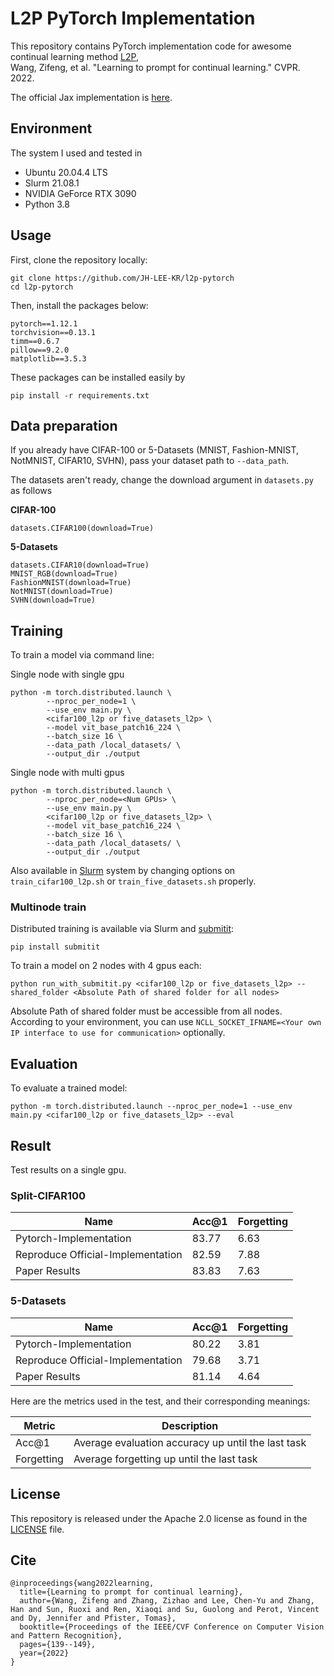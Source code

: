# L2P PyTorch Implementation

This repository contains PyTorch implementation code for awesome continual learning method <a href="https://openaccess.thecvf.com/content/CVPR2022/papers/Wang_Learning_To_Prompt_for_Continual_Learning_CVPR_2022_paper.pdf">L2P</a>, <br>
Wang, Zifeng, et al. "Learning to prompt for continual learning." CVPR. 2022.

The official Jax implementation is <a href="https://github.com/google-research/l2p">here</a>.

## Environment
The system I used and tested in
- Ubuntu 20.04.4 LTS
- Slurm 21.08.1
- NVIDIA GeForce RTX 3090
- Python 3.8

## Usage
First, clone the repository locally:
```
git clone https://github.com/JH-LEE-KR/l2p-pytorch
cd l2p-pytorch
```
Then, install the packages below:
```
pytorch==1.12.1
torchvision==0.13.1
timm==0.6.7
pillow==9.2.0
matplotlib==3.5.3
```
These packages can be installed easily by
```
pip install -r requirements.txt
```

## Data preparation
If you already have CIFAR-100 or 5-Datasets (MNIST, Fashion-MNIST, NotMNIST, CIFAR10, SVHN), pass your dataset path to  `--data_path`.


The datasets aren't ready, change the download argument in `datasets.py` as follows

**CIFAR-100**
```
datasets.CIFAR100(download=True)
```

**5-Datasets**
```
datasets.CIFAR10(download=True)
MNIST_RGB(download=True)
FashionMNIST(download=True)
NotMNIST(download=True)
SVHN(download=True)
```

## Training
To train a model via command line:

Single node with single gpu
```
python -m torch.distributed.launch \
        --nproc_per_node=1 \
        --use_env main.py \
        <cifar100_l2p or five_datasets_l2p> \
        --model vit_base_patch16_224 \
        --batch_size 16 \
        --data_path /local_datasets/ \
        --output_dir ./output
```

Single node with multi gpus
```
python -m torch.distributed.launch \
        --nproc_per_node=<Num GPUs> \
        --use_env main.py \
        <cifar100_l2p or five_datasets_l2p> \
        --model vit_base_patch16_224 \
        --batch_size 16 \
        --data_path /local_datasets/ \
        --output_dir ./output
```

Also available in <a href="https://slurm.schedmd.com/documentation.html">Slurm</a> system by changing options on `train_cifar100_l2p.sh` or `train_five_datasets.sh` properly.

### Multinode train

Distributed training is available via Slurm and [submitit](https://github.com/facebookincubator/submitit):

```
pip install submitit
```

To train a model on 2 nodes with 4 gpus each:

```
python run_with_submitit.py <cifar100_l2p or five_datasets_l2p> --shared_folder <Absolute Path of shared folder for all nodes>
```

Absolute Path of shared folder must be accessible from all nodes.<br>
According to your environment, you can use `NCLL_SOCKET_IFNAME=<Your own IP interface to use for communication>` optionally.

## Evaluation
To evaluate a trained model:
```
python -m torch.distributed.launch --nproc_per_node=1 --use_env main.py <cifar100_l2p or five_datasets_l2p> --eval
```

## Result
Test results on a single gpu.
### Split-CIFAR100
| Name | Acc@1 | Forgetting |
| --- | --- | --- |
| Pytorch-Implementation | 83.77 | 6.63 |
| Reproduce Official-Implementation | 82.59 | 7.88 |
| Paper Results | 83.83 | 7.63 |

### 5-Datasets
| Name | Acc@1 | Forgetting |
| --- | --- | --- |
| Pytorch-Implementation | 80.22 | 3.81 |
| Reproduce Official-Implementation | 79.68 | 3.71 |
| Paper Results | 81.14 | 4.64 |

Here are the metrics used in the test, and their corresponding meanings:

| Metric | Description |
| ----------- | ----------- |
| Acc@1  | Average evaluation accuracy up until the last task |
| Forgetting | Average forgetting up until the last task |


## License
This repository is released under the Apache 2.0 license as found in the [LICENSE](LICENSE) file.

## Cite
```
@inproceedings{wang2022learning,
  title={Learning to prompt for continual learning},
  author={Wang, Zifeng and Zhang, Zizhao and Lee, Chen-Yu and Zhang, Han and Sun, Ruoxi and Ren, Xiaoqi and Su, Guolong and Perot, Vincent and Dy, Jennifer and Pfister, Tomas},
  booktitle={Proceedings of the IEEE/CVF Conference on Computer Vision and Pattern Recognition},
  pages={139--149},
  year={2022}
}
```
